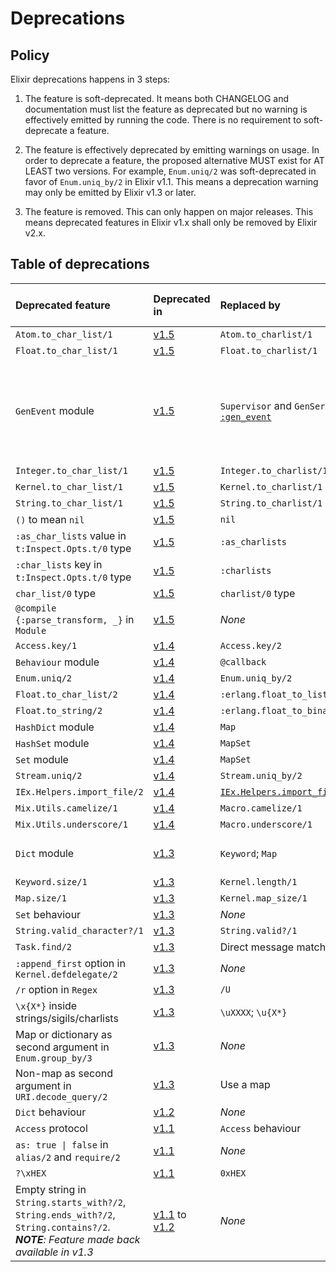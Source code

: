# Deprecations

## Policy

Elixir deprecations happens in 3 steps:

  1. The feature is soft-deprecated. It means both CHANGELOG and documentation must list the feature as deprecated but no warning is effectively emitted by running the code. There is no requirement to soft-deprecate a feature.

  2. The feature is effectively deprecated by emitting warnings on usage. In order to deprecate a feature, the proposed alternative MUST exist for AT LEAST two versions. For example, `Enum.uniq/2` was soft-deprecated in favor of `Enum.uniq_by/2` in Elixir v1.1. This means a deprecation warning may only be emitted by Elixir v1.3 or later.

  3. The feature is removed. This can only happen on major releases. This means deprecated features in Elixir v1.x shall only be removed by Elixir v2.x.


## Table of deprecations

Deprecated feature        | Deprecated in | Replaced by             | Replacement available since
:------------------------ | :------------ | :---------------------- | :---------------------------
`Atom.to_char_list/1`     | [v1.5]        | `Atom.to_charlist/1`    | v1.3
`Float.to_char_list/1`    | [v1.5]        | `Float.to_charlist/1`   | v1.3
`GenEvent` module         | [v1.5]        | `Supervisor` and `GenServer`; [`GenStage`](https://hex.pm/packages/gen_stage); [`:gen_event`](http://www.erlang.org/doc/man/gen_event.html) | v1.0 (`Supervisor` and `GenServer`); v1.3 (`GenStage`); OTP 17 (`:gen_event`)
`Integer.to_char_list/1`  | [v1.5]        | `Integer.to_charlist/1` | v1.3
`Kernel.to_char_list/1`   | [v1.5]        | `Kernel.to_charlist/1`  | v1.3
`String.to_char_list/1`   | [v1.5]        | `String.to_charlist/1`  | v1.3
`()` to mean `nil`        | [v1.5]        | `nil`                   | v1.0
`:as_char_lists` value in `t:Inspect.Opts.t/0` type | [v1.5] | `:as_charlists` | v1.3
`:char_lists` key in `t:Inspect.Opts.t/0` type | [v1.5] | `:charlists` | v1.3
`char_list/0` type        | [v1.5]        | `charlist/0` type       | v1.3
`@compile {:parse_transform, _}` in `Module` | [v1.5] | *None*      | *None*
`Access.key/1`            | [v1.4]        | `Access.key/2`          | v1.3
`Behaviour` module        | [v1.4]        | `@callback`             | v1.0
`Enum.uniq/2`             | [v1.4]        | `Enum.uniq_by/2`        | v1.2
`Float.to_char_list/2`    | [v1.4]        | `:erlang.float_to_list/2` | OTP 17
`Float.to_string/2`       | [v1.4]        | `:erlang.float_to_binary/2` | OTP 17
`HashDict` module         | [v1.4]        | `Map`                   | v1.2
`HashSet` module          | [v1.4]        | `MapSet`                | v1.1
`Set` module              | [v1.4]        | `MapSet`                | v1.1
`Stream.uniq/2`           | [v1.4]        | `Stream.uniq_by/2`      | v1.2
`IEx.Helpers.import_file/2` | [v1.4]  | [`IEx.Helpers.import_file_if_available/1`](https://hexdocs.pm/iex/IEx.Helpers.html#import_file_if_available/1) | v1.3
`Mix.Utils.camelize/1`    | [v1.4]        | `Macro.camelize/1`      | v1.2
`Mix.Utils.underscore/1`  | [v1.4]        | `Macro.underscore/1`    | v1.2
`Dict` module             | [v1.3]        | `Keyword`; `Map`        | v1.0 (`Keyword`); v1.2 (`Map`)
`Keyword.size/1`          | [v1.3]        | `Kernel.length/1`       | v1.0
`Map.size/1`              | [v1.3]        | `Kernel.map_size/1`     | v1.0
`Set` behaviour           | [v1.3]        | *None*                  | *None*
`String.valid_character?/1` | [v1.3]      | `String.valid?/1`       | v1.0
`Task.find/2`             | [v1.3]        | Direct message matching | v1.0
`:append_first` option in `Kernel.defdelegate/2` | [v1.3] | *None*  | *None*
`/r` option in `Regex`    | [v1.3]        | `/U`                    | v1.1
`\x{X*}` inside strings/sigils/charlists | [v1.3] | `\uXXXX`; `\u{X*}` | v1.1
Map or dictionary as second argument in `Enum.group_by/3` | [v1.3] | *None* | *None*
Non-map as second argument in `URI.decode_query/2` | [v1.3] | Use a map | v1.0
`Dict` behaviour          | [v1.2]        | *None*                  | *None*
`Access` protocol         | [v1.1]        | `Access` behaviour      | v1.1
`as: true \| false` in `alias/2` and `require/2` | [v1.1] | *None*  | *None*
`?\xHEX`                  | [v1.1]        | `0xHEX`                 | v1.0
Empty string in `String.starts_with?/2`, `String.ends_with?/2`, `String.contains?/2`. *__NOTE__: Feature made back available in v1.3* | [v1.1] to [v1.2] | *None* | *None*

[v1.1]: https://github.com/elixir-lang/elixir/blob/v1.1/CHANGELOG.md#4-deprecations
[v1.2]: https://github.com/elixir-lang/elixir/blob/v1.2/CHANGELOG.md#changelog-for-elixir-v12
[v1.3]: https://github.com/elixir-lang/elixir/blob/v1.3/CHANGELOG.md#4-deprecations
[v1.4]: https://github.com/elixir-lang/elixir/blob/v1.4/CHANGELOG.md#4-deprecations
[v1.5]: https://github.com/elixir-lang/elixir/blob/v1.5/CHANGELOG.md#4-deprecations
